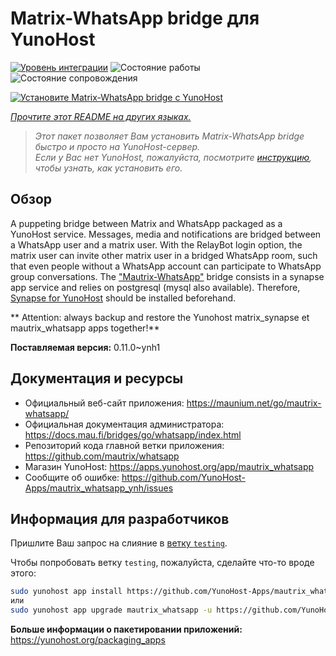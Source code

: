 <!--
Важно: этот README был автоматически сгенерирован <https://github.com/YunoHost/apps/tree/master/tools/readme_generator>
Он НЕ ДОЛЖЕН редактироваться вручную.
-->

# Matrix-WhatsApp bridge для YunoHost

[![Уровень интеграции](https://dash.yunohost.org/integration/mautrix_whatsapp.svg)](https://ci-apps.yunohost.org/ci/apps/mautrix_whatsapp/) ![Состояние работы](https://ci-apps.yunohost.org/ci/badges/mautrix_whatsapp.status.svg) ![Состояние сопровождения](https://ci-apps.yunohost.org/ci/badges/mautrix_whatsapp.maintain.svg)

[![Установите Matrix-WhatsApp bridge с YunoHost](https://install-app.yunohost.org/install-with-yunohost.svg)](https://install-app.yunohost.org/?app=mautrix_whatsapp)

*[Прочтите этот README на других языках.](./ALL_README.md)*

> *Этот пакет позволяет Вам установить Matrix-WhatsApp bridge быстро и просто на YunoHost-сервер.*  
> *Если у Вас нет YunoHost, пожалуйста, посмотрите [инструкцию](https://yunohost.org/install), чтобы узнать, как установить его.*

## Обзор

A puppeting bridge between Matrix and WhatsApp packaged as a YunoHost service.
Messages, media and notifications are bridged between a WhatsApp user and a matrix user.
With the RelayBot login option, the matrix user can invite other matrix user in a bridged WhatsApp room, such that even people without a WhatsApp account can participate to WhatsApp group conversations.
The ["Mautrix-WhatsApp"](https://docs.mau.fi/bridges/go/whatsapp/index.html) bridge consists in a synapse app service and relies on postgresql (mysql also available).
Therefore, [Synapse for YunoHost](https://github.com/YunoHost-Apps/synapse_ynh) should be installed beforehand.

** Attention: always backup and restore the Yunohost matrix_synapse et mautrix_whatsapp apps together!**


**Поставляемая версия:** 0.11.0~ynh1
## Документация и ресурсы

- Официальный веб-сайт приложения: <https://maunium.net/go/mautrix-whatsapp/>
- Официальная документация администратора: <https://docs.mau.fi/bridges/go/whatsapp/index.html>
- Репозиторий кода главной ветки приложения: <https://github.com/mautrix/whatsapp>
- Магазин YunoHost: <https://apps.yunohost.org/app/mautrix_whatsapp>
- Сообщите об ошибке: <https://github.com/YunoHost-Apps/mautrix_whatsapp_ynh/issues>

## Информация для разработчиков

Пришлите Ваш запрос на слияние в [ветку `testing`](https://github.com/YunoHost-Apps/mautrix_whatsapp_ynh/tree/testing).

Чтобы попробовать ветку `testing`, пожалуйста, сделайте что-то вроде этого:

```bash
sudo yunohost app install https://github.com/YunoHost-Apps/mautrix_whatsapp_ynh/tree/testing --debug
или
sudo yunohost app upgrade mautrix_whatsapp -u https://github.com/YunoHost-Apps/mautrix_whatsapp_ynh/tree/testing --debug
```

**Больше информации о пакетировании приложений:** <https://yunohost.org/packaging_apps>

